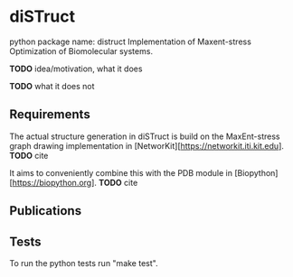 diSTruct
========

python package name: distruct
Implementation of Maxent-stress Optimization of Biomolecular systems.

**TODO** idea/motivation, what it does

**TODO** what it does not

## Requirements
The actual structure generation in diSTruct is build on the MaxEnt-stress graph drawing implementation in [NetworKit][https://networkit.iti.kit.edu].
**TODO** cite

It aims to conveniently combine this with the PDB module in [Biopython][https://biopython.org].
**TODO** cite

## Publications

## Tests
To run the python tests run "make test".
